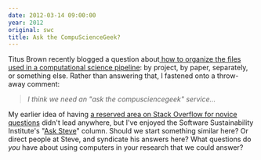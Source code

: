 ```yaml
---
date: 2012-03-14 09:00:00
year: 2012
original: swc
title: Ask the CompuScienceGeek?
---
```

<p>Titus Brown recently blogged a question about<a href="http://ivory.idyll.org/blog/mar-12/publishing-paper-pipelines.html"> how to organize the files used in a computational science pipeline</a>: by project, by paper, separately, or something else. Rather than answering that, I fastened onto a throw-away comment:</p>
<blockquote><p><em>I think we need an "ask the compusciencegeek" service...</em></p></blockquote>
<p>My earlier idea of having <a href="{{site.baseurl}}/blog/2012/02/stack-underflow.html">a reserved area on Stack Overflow for novice questions</a> didn't lead anywhere, but I've enjoyed the Software Sustainability Institute's "<a href="http://asksteve.software.ac.uk/">Ask Steve</a>" column. Should we start something similar here? Or direct people at Steve, and syndicate his answers here? What questions do <em>you</em> have about using computers in your research that we could answer?</p>
